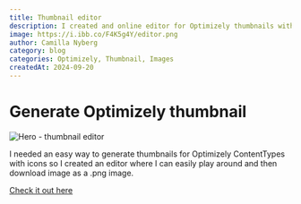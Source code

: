 ```yaml
---
title: Thumbnail editor
description: I created and online editor for Optimizely thumbnails with icons
image: https://i.ibb.co/F4K5g4Y/editor.png
author: Camilla Nyberg
category: blog
categories: Optimizely, Thumbnail, Images
createdAt: 2024-09-20
---
```


# Generate Optimizely thumbnail

![Hero - thumbnail editor](https://i.ibb.co/f1QHkMX/Thumbnail-Editor.png)

I needed an easy way to generate thumbnails for Optimizely ContentTypes with icons so I created an editor where I can easily play around and then download image as a .png image.

[Check it out here](https://camistein.dev/generate-thumbnail/)
